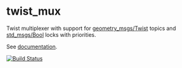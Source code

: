 twist_mux
=========

Twist multiplexer with support for [geometry_msgs/Twist](http://docs.ros.org/api/geometry_msgs/html/msg/Twist.html) topics and [std_msgs/Bool](http://docs.ros.org/api/std_msgs/html/msg/Bool.html) locks with priorities.

See [documentation](http://wiki.ros.org/twist_mux).

[![Build Status](https://travis-ci.org/ros-teleop/twist_mux.png?branch=jade-devel)](https://travis-ci.org/ros-teleop/twist_mux)
